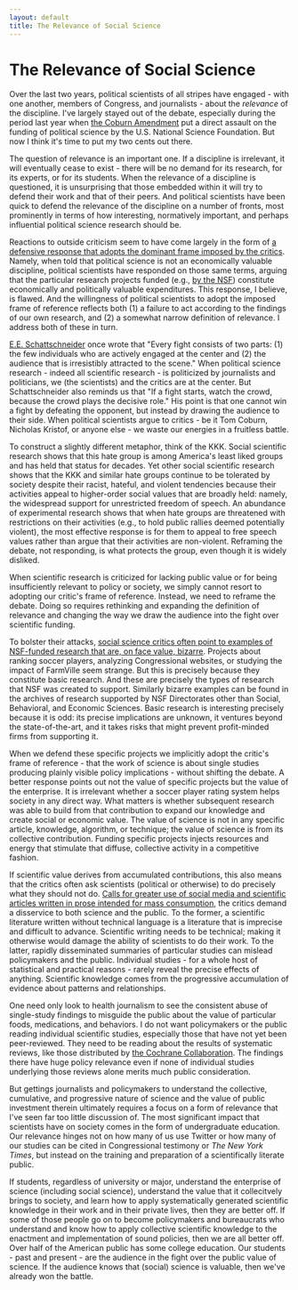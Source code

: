 ```yaml
---
layout: default
title: The Relevance of Social Science
---
```



# The Relevance of Social Science #

Over the last two years, political scientists of all stripes have engaged - with one another, members of Congress, and journalists - about the *relevance* of the discipline. I've largely stayed out of the debate, especially during the period last year when [the Coburn Amendment](http://www.apsanet.org/content_85560.cfm) put a direct assault on the funding of political science by the U.S. National Science Foundation. But now I think it's time to put my two cents out there.

The question of relevance is an important one. If a discipline is irrelevant, it will eventually cease to exist - there will be no demand for its research, for its experts, or for its students. When the relevance of a discipline is questioned, it is unsurprising that those embedded within it will try to defend their work and that of their peers. And political scientists have been quick to defend the relevance of the discipline on a number of fronts, most prominently in terms of how interesting, normatively important, and perhaps influential political science research should be. 

Reactions to outside criticism seem to have come largely in the form of [a defensive response that adopts the dominant frame imposed by the critics](http://themonkeycage.org/2012/05/10/what-nsf-funded-projects-have-taught-us-about-national-security-issues/). Namely, when told that political science is not an economically valuable discipline, political scientists have responded on those same terms, arguing that the particular research projects funded (e.g., [by the NSF](http://themonkeycage.org/2012/05/15/what-has-the-nsf-wrought/)) constitute economically and politically valuable expenditures. This response, I believe, is flawed. And the willingness of political scientists to adopt the imposed frame of reference reflects both (1) a failure to act according to the findings of our own research, and (2) a somewhat narrow definition of relevance. I address both of these in turn.

[E.E. Schattschneider](http://en.wikipedia.org/wiki/Elmer_Eric_Schattschneider) once wrote that "Every fight consists of two parts: (1) the few individuals who are actively engaged at the center and (2) the audience that is irresistibly attracted to the scene." When political science research - indeed all scientific research - is politicized by journalists and politicians, we (the scientists) and the critics are at the center. But Schattschneider also reminds us that "If a fight starts, watch the crowd, because the crowd plays the decisive role." His point is that one cannot win a fight by defeating the opponent, but instead by drawing the audience to their side. When political scientists argue to critics - be it Tom Coburn, Nicholas Kristof, or anyone else - we waste our energies in a fruitless battle.

To construct a slightly different metaphor, think of the KKK. Social scientific research shows that this hate group is among America's least liked groups and has held that status for decades. Yet other social scientific research shows that the KKK and similar hate groups continue to be tolerated by society despite their racist, hateful, and violent tendencies because their activities appeal to higher-order social values that are broadly held: namely, the widespread support for unrestricted freedom of speech. An abundance of experimental research shows that when hate groups are threatened with restrictions on their activities (e.g., to hold public rallies deemed potentially violent), the most effective response is for them to appeal to free speech values rather than argue that their activities are non-violent. Reframing the debate, not responding, is what protects the group, even though it is widely disliked.

When scientific research is criticized for lacking public value or for being insufficiently relevant to policy or society, we simply cannot resort to adopting our critic's frame of reference. Instead, we need to reframe the debate. Doing so requires rethinking and expanding the definition of relevance and changing the way we draw the audience into the fight over scientific funding.

To bolster their attacks, [social science critics often point to examples of NSF-funded research that are, on face value, bizarre](http://en.wikipedia.org/wiki/National_Science_Foundation:_Under_the_Microscope). Projects about ranking soccer players, analyzing Congressional websites, or studying the impact of FarmVille seem strange. But this is precisely because they constitute basic research. And these are precisely the types of research that NSF was created to support. Similarly bizarre examples can be found in the archives of research supported by NSF Directorates other than Social, Behavioral, and Economic Sciences. Basic research is interesting precisely because it is odd: its precise implications are unknown, it ventures beyond the state-of-the-art, and it takes risks that might prevent profit-minded firms from supporting it.

When we defend these specific projects we implicitly adopt the critic's frame of reference - that the work of science is about single studies producing plainly visible policy implications - without shifting the debate. A better response points out not the value of specific projects but the value of the enterprise. It is irrelevant whether a soccer player rating system helps society in any direct way. What matters is whether subsequent research was able to build from that contribution to expand our knowledge and create social or economic value. The value of science is not in any specific article, knowledge, algorithm, or technique; the value of science is from its collective contribution. Funding specific projects injects resources and energy that stimulate that diffuse, collective activity in a competitive fashion.

If scientific value derives from accumulated contributions, this also means that the critics often ask scientists (political or otherwise) to do precisely what they should not do. [Calls for greater use of social media and scientific articles written in prose intended for mass consumption](http://www.nytimes.com/2014/02/16/opinion/sunday/kristof-professors-we-need-you.html?smid=tw-share&_r=1), the critics demand a disservice to both science and the public. To the former, a scientific literature written without technical language is a literature that is imprecise and difficult to advance. Scientific writing needs to be technical; making it otherwise would damage the ability of scientists to do their work. To the latter, rapidly disseminated summaries of particular studies can mislead policymakers and the public. Individual studies - for a whole host of statistical and practical reasons - rarely reveal the precise effects of anything. Scientific knowledge comes from the progressive accumulation of evidence about patterns and relationships.

One need only look to health journalism to see the consistent abuse of single-study findings to misguide the public about the value of particular foods, medications, and behaviors. I do not want policymakers or the public reading individual scientific studies, especially those that have not yet been peer-reviewed. They need to be reading about the results of systematic reviews, like those distributed by [the Cochrane Collaboration](http://www.cochrane.org/). The findings there have huge policy relevance even if none of individual studies underlying those reviews alone merits much public consideration.

But gettings journalists and policymakers to understand the collective, cumulative, and progressive nature of science and the value of public investment therein ultimately requires a focus on a form of relevance that I've seen far too little discussion of. The most significant impact that scientists have on society comes in the form of undergraduate education. Our relevance hinges not on how many of us use Twitter or how many of our studies can be cited in Congressional testimony or *The New York Times*, but instead on the training and preparation of a scientifically literate public.

If students, regardless of university or major, understand the enterprise of science (including social science), understand the value that it collecitvely brings to society, and learn how to apply systematically generated scientific knowledge in their work and in their private lives, then they are better off. If some of those people go on to become policymakers and bureaucrats who understand and know how to apply collective scientific knowledge to the enactment and implementation of sound policies, then we are all better off. Over half of the American public has some college education. Our students - past and present - are the audience in the fight over the public value of science. If the audience knows that (social) science is valuable, then we've already won the battle.

